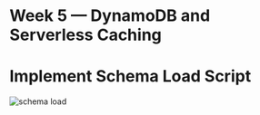 # Week 5 — DynamoDB and Serverless Caching
# Implement Schema Load Script
![schema load](https://github.com/KingWhales/aws-bootcamp-cruddur-2023/assets/111932225/b7f1ec97-d73b-468e-a36f-04767ed99189)
